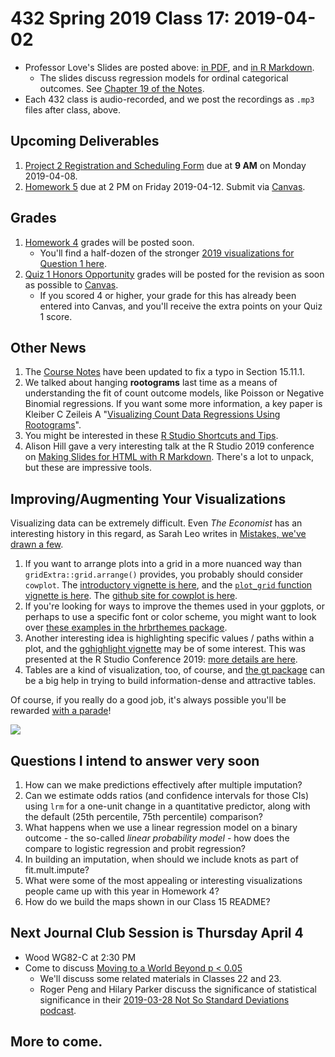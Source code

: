 # 432 Spring 2019 Class 17: 2019-04-02

- Professor Love's Slides are posted above: [in PDF](https://github.com/THOMASELOVE/2019-432/blob/master/slides/class17/432_2019_slides17.pdf), and [in R Markdown](https://github.com/THOMASELOVE/2019-432/blob/master/slides/class17/432_2019_slides17.Rmd). 
    - The slides discuss regression models for ordinal categorical outcomes. See [Chapter 19 of the Notes](https://thomaselove.github.io/2019-432-book/modeling-an-ordinal-categorical-outcome-in-ohio-smart.html).
- Each 432 class is audio-recorded, and we post the recordings as `.mp3` files after class, above.

## Upcoming Deliverables

1. [Project 2 Registration and Scheduling Form](http://bit.ly/432-2019-project2-registration) due at **9 AM** on Monday 2019-04-08.
2. [Homework 5](https://github.com/THOMASELOVE/2019-432/tree/master/homework/homework5) due at 2 PM on Friday 2019-04-12. Submit via [Canvas](https://canvas.case.edu/).

## Grades

1. [Homework 4](https://github.com/THOMASELOVE/2019-432/tree/master/homework/homework4) grades will be posted soon.
    - You'll find a half-dozen of the stronger [2019 visualizations for Question 1 here](https://github.com/THOMASELOVE/2019-432/blob/master/slides/class17/2019_nice_viz.pdf).
2. [Quiz 1 Honors Opportunity](https://github.com/THOMASELOVE/2019-432/blob/master/quizzes/quiz1_honors/README.md) grades will be posted for the revision as soon as possible to [Canvas](https://canvas.case.edu/).
    - If you scored 4 or higher, your grade for this has already been entered into Canvas, and you'll receive the extra points on your Quiz 1 score.

## Other News

1. The [Course Notes](https://thomaselove.github.io/2019-432-book/) have been updated to fix a typo in Section 15.11.1.
2. We talked about hanging **rootograms** last time as a means of understanding the fit of count outcome models, like Poisson or Negative Binomial regressions. If you want some more information, a key paper is Kleiber C Zeileis A "[Visualizing Count Data Regressions Using Rootograms](https://arxiv.org/pdf/1605.01311)".
3. You might be interested in these [R Studio Shortcuts and Tips](https://appsilon.com/r-studio-shortcuts-and-tips/).
4. Alison Hill gave a very interesting talk at the R Studio 2019 conference on [Making Slides for HTML with R Markdown](https://arm.rbind.io/slides/xaringan.html). There's a lot to unpack, but these are impressive tools.

## Improving/Augmenting Your Visualizations

Visualizing data can be extremely difficult. Even *The Economist* has an interesting history in this regard, as Sarah Leo writes in [Mistakes, we've drawn a few](https://medium.economist.com/mistakes-weve-drawn-a-few-8cdd8a42d368?gi=79a4498d7670). 

1. If you want to arrange plots into a grid in a more nuanced way than `gridExtra::grid.arrange()` provides, you probably should consider `cowplot`. The [introductory vignette is here](https://cran.r-project.org/web/packages/cowplot/vignettes/introduction.html), and the [`plot_grid` function vignette is here](https://cran.r-project.org/web/packages/cowplot/vignettes/plot_grid.html). The [github site for cowplot is here](https://github.com/wilkelab/cowplot).
2. If you're looking for ways to improve the themes used in your ggplots, or perhaps to use a specific font or color scheme, you might want to look over [these examples in the hrbrthemes package](https://github.com/hrbrmstr/hrbrthemes).
3. Another interesting idea is highlighting specific values / paths within a plot, and the [gghighlight vignette](https://cran.r-project.org/web/packages/gghighlight/vignettes/gghighlight.html) may be of some interest. This was presented at the R Studio Conference 2019: [more details are here](https://yutani.rbind.io/post/2018-06-03-anatomy-of-gghighlight/).
4. Tables are a kind of visualization, too, of course, and [the gt package](https://github.com/rstudio/gt) can be a big help in trying to build information-dense and attractive tables.

Of course, if you really do a good job, it's always possible you'll be rewarded [with a parade](https://twitter.com/DapperHistorian/status/1111007778469040133)!

![](https://github.com/THOMASELOVE/2019-432/blob/master/slides/class17/parade.png)

## Questions I intend to answer very soon

1. How can we make predictions effectively after multiple imputation?
2. Can we estimate odds ratios (and confidence intervals for those CIs) using `lrm` for a one-unit change in a quantitative predictor, along with the default (25th percentile, 75th percentile) comparison?
3. What happens when we use a linear regression model on a binary outcome - the so-called *linear probability model* - how does the compare to logistic regression and probit regression?
4. In building an imputation, when should we include knots as part of fit.mult.impute?
5. What were some of the most appealing or interesting visualizations people came up with this year in Homework 4?
6. How do we build the maps shown in our Class 15 README? 

## Next Journal Club Session is Thursday April 4

- Wood WG82-C at 2:30 PM
- Come to discuss [Moving to a World Beyond p < 0.05](https://tandfonline.com/doi/pdf/10.1080/00031305.2019.1583913?needAccess=true)
    - We'll discuss some related materials in Classes 22 and 23.
    - Roger Peng and Hilary Parker discuss the significance of statistical significance in their [2019-03-28 Not So Standard Deviations podcast](http://nssdeviations.com/77-back-to-statistics).

## More to come.
